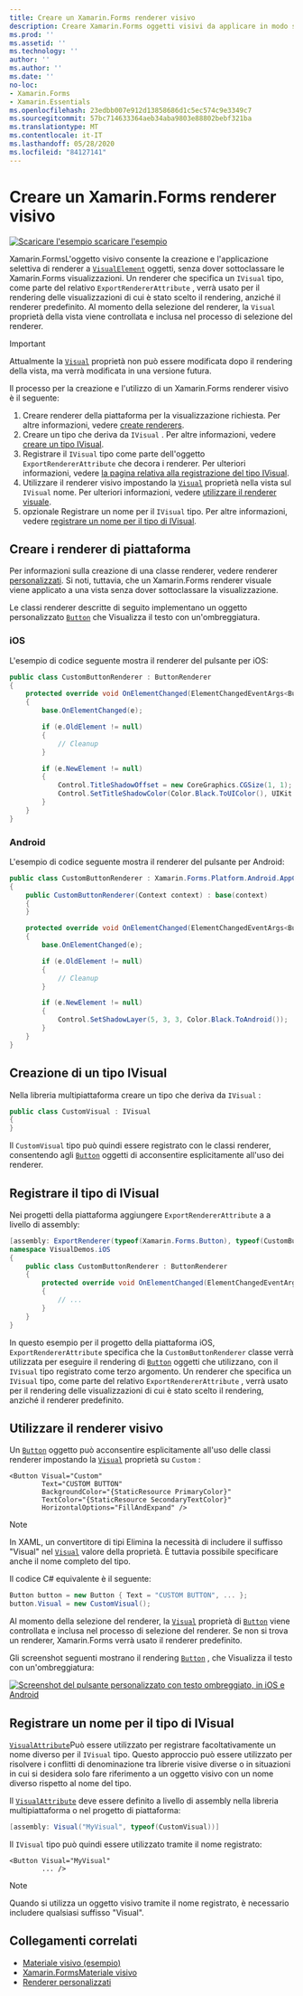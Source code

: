 ```yaml
---
title: Creare un Xamarin.Forms renderer visivo
description: Creare Xamarin.Forms oggetti visivi da applicare in modo selettivo agli oggetti visivi, senza dover sottoclassare le Xamarin.Forms visualizzazioni.
ms.prod: ''
ms.assetid: ''
ms.technology: ''
author: ''
ms.author: ''
ms.date: ''
no-loc:
- Xamarin.Forms
- Xamarin.Essentials
ms.openlocfilehash: 23edbb007e912d13858686d1c5ec574c9e3349c7
ms.sourcegitcommit: 57bc714633364aeb34aba9803e88802bebf321ba
ms.translationtype: MT
ms.contentlocale: it-IT
ms.lasthandoff: 05/28/2020
ms.locfileid: "84127141"
---
```

# <a name="create-a-xamarinforms-visual-renderer"></a>Creare un Xamarin.Forms renderer visivo

[![Scaricare ](~/media/shared/download.png) l'esempio scaricare l'esempio](https://docs.microsoft.com/samples/xamarin/xamarin-forms-samples/userinterface-visualdemos)

Xamarin.FormsL'oggetto visivo consente la creazione e l'applicazione selettiva di renderer a [`VisualElement`](xref:Xamarin.Forms.VisualElement) oggetti, senza dover sottoclassare le Xamarin.Forms visualizzazioni. Un renderer che specifica un `IVisual` tipo, come parte del relativo `ExportRendererAttribute` , verrà usato per il rendering delle visualizzazioni di cui è stato scelto il rendering, anziché il renderer predefinito. Al momento della selezione del renderer, la `Visual` proprietà della vista viene controllata e inclusa nel processo di selezione del renderer.

> [!IMPORTANT]
> Attualmente la [`Visual`](xref:Xamarin.Forms.VisualElement.Visual) proprietà non può essere modificata dopo il rendering della vista, ma verrà modificata in una versione futura.

Il processo per la creazione e l'utilizzo di un Xamarin.Forms renderer visivo è il seguente:

1. Creare renderer della piattaforma per la visualizzazione richiesta. Per altre informazioni, vedere [create renderers](#create-platform-renderers).
1. Creare un tipo che deriva da `IVisual` . Per altre informazioni, vedere [creare un tipo IVisual](#create-an-ivisual-type).
1. Registrare il `IVisual` tipo come parte dell'oggetto `ExportRendererAttribute` che decora i renderer. Per ulteriori informazioni, vedere [la pagina relativa alla registrazione del tipo IVisual](#register-the-ivisual-type).
1. Utilizzare il renderer visivo impostando la [`Visual`](xref:Xamarin.Forms.VisualElement.Visual) proprietà nella vista sul `IVisual` nome. Per ulteriori informazioni, vedere [utilizzare il renderer visuale](#consume-the-visual-renderer).
1. opzionale Registrare un nome per il `IVisual` tipo. Per altre informazioni, vedere [registrare un nome per il tipo di IVisual](#register-a-name-for-the-ivisual-type).

## <a name="create-platform-renderers"></a>Creare i renderer di piattaforma

Per informazioni sulla creazione di una classe renderer, vedere renderer [personalizzati](~/xamarin-forms/app-fundamentals/custom-renderer/index.md). Si noti, tuttavia, che un Xamarin.Forms renderer visuale viene applicato a una vista senza dover sottoclassare la visualizzazione.

Le classi renderer descritte di seguito implementano un oggetto personalizzato [`Button`](xref:Xamarin.Forms.Button) che Visualizza il testo con un'ombreggiatura.

### <a name="ios"></a>iOS

L'esempio di codice seguente mostra il renderer del pulsante per iOS:

```csharp
public class CustomButtonRenderer : ButtonRenderer
{
    protected override void OnElementChanged(ElementChangedEventArgs<Button> e)
    {
        base.OnElementChanged(e);

        if (e.OldElement != null)
        {
            // Cleanup
        }

        if (e.NewElement != null)
        {
            Control.TitleShadowOffset = new CoreGraphics.CGSize(1, 1);
            Control.SetTitleShadowColor(Color.Black.ToUIColor(), UIKit.UIControlState.Normal);
        }
    }
}
```

### <a name="android"></a>Android

L'esempio di codice seguente mostra il renderer del pulsante per Android:

```csharp
public class CustomButtonRenderer : Xamarin.Forms.Platform.Android.AppCompat.ButtonRenderer
{
    public CustomButtonRenderer(Context context) : base(context)
    {
    }

    protected override void OnElementChanged(ElementChangedEventArgs<Button> e)
    {
        base.OnElementChanged(e);

        if (e.OldElement != null)
        {
            // Cleanup
        }

        if (e.NewElement != null)
        {
            Control.SetShadowLayer(5, 3, 3, Color.Black.ToAndroid());
        }
    }
}
```

## <a name="create-an-ivisual-type"></a>Creazione di un tipo IVisual

Nella libreria multipiattaforma creare un tipo che deriva da `IVisual` :

```csharp
public class CustomVisual : IVisual
{
}
```

Il `CustomVisual` tipo può quindi essere registrato con le classi renderer, consentendo agli [`Button`](xref:Xamarin.Forms.Button) oggetti di acconsentire esplicitamente all'uso dei renderer.

## <a name="register-the-ivisual-type"></a>Registrare il tipo di IVisual

Nei progetti della piattaforma aggiungere `ExportRendererAttribute` a a livello di assembly:

```csharp
[assembly: ExportRenderer(typeof(Xamarin.Forms.Button), typeof(CustomButtonRenderer), new[] { typeof(CustomVisual) })]
namespace VisualDemos.iOS
{
    public class CustomButtonRenderer : ButtonRenderer
    {
        protected override void OnElementChanged(ElementChangedEventArgs<Button> e)
        {
            // ...
        }
    }
}
```

In questo esempio per il progetto della piattaforma iOS, `ExportRendererAttribute` specifica che la `CustomButtonRenderer` classe verrà utilizzata per eseguire il rendering di [`Button`](xref:Xamarin.Forms.Button) oggetti che utilizzano, con il `IVisual` tipo registrato come terzo argomento. Un renderer che specifica un `IVisual` tipo, come parte del relativo `ExportRendererAttribute` , verrà usato per il rendering delle visualizzazioni di cui è stato scelto il rendering, anziché il renderer predefinito.

## <a name="consume-the-visual-renderer"></a>Utilizzare il renderer visivo

Un [`Button`](xref:Xamarin.Forms.Button) oggetto può acconsentire esplicitamente all'uso delle classi renderer impostando la [`Visual`](xref:Xamarin.Forms.VisualElement.Visual) proprietà su `Custom` :

```xaml
<Button Visual="Custom"
        Text="CUSTOM BUTTON"
        BackgroundColor="{StaticResource PrimaryColor}"
        TextColor="{StaticResource SecondaryTextColor}"
        HorizontalOptions="FillAndExpand" />
```

> [!NOTE]
> In XAML, un convertitore di tipi Elimina la necessità di includere il suffisso "Visual" nel [`Visual`](xref:Xamarin.Forms.VisualElement.Visual) valore della proprietà. È tuttavia possibile specificare anche il nome completo del tipo.

Il codice C# equivalente è il seguente:

```csharp
Button button = new Button { Text = "CUSTOM BUTTON", ... };
button.Visual = new CustomVisual();
```

Al momento della selezione del renderer, la [`Visual`](xref:Xamarin.Forms.VisualElement.Visual) proprietà di [`Button`](xref:Xamarin.Forms.Button) viene controllata e inclusa nel processo di selezione del renderer. Se non si trova un renderer, Xamarin.Forms verrà usato il renderer predefinito.

Gli screenshot seguenti mostrano il rendering [`Button`](xref:Xamarin.Forms.Button) , che Visualizza il testo con un'ombreggiatura:

[![Screenshot del pulsante personalizzato con testo ombreggiato, in iOS e Android](material-visual-images/custom-button.png "Pulsante con testo ombreggiato")](material-visual-images/custom-button-large.png#lightbox)

## <a name="register-a-name-for-the-ivisual-type"></a>Registrare un nome per il tipo di IVisual

[`VisualAttribute`](xref:Xamarin.Forms.VisualAttribute)Può essere utilizzato per registrare facoltativamente un nome diverso per il `IVisual` tipo. Questo approccio può essere utilizzato per risolvere i conflitti di denominazione tra librerie visive diverse o in situazioni in cui si desidera solo fare riferimento a un oggetto visivo con un nome diverso rispetto al nome del tipo.

Il [`VisualAttribute`](xref:Xamarin.Forms.VisualAttribute) deve essere definito a livello di assembly nella libreria multipiattaforma o nel progetto di piattaforma:

```csharp
[assembly: Visual("MyVisual", typeof(CustomVisual))]
```

Il `IVisual` tipo può quindi essere utilizzato tramite il nome registrato:

```xaml
<Button Visual="MyVisual"
        ... />
```

> [!NOTE]
> Quando si utilizza un oggetto visivo tramite il nome registrato, è necessario includere qualsiasi suffisso "Visual".

## <a name="related-links"></a>Collegamenti correlati

- [Materiale visivo (esempio)](https://docs.microsoft.com/samples/xamarin/xamarin-forms-samples/userinterface-visualdemos)
- [Xamarin.FormsMateriale visivo](material-visual.md)
- [Renderer personalizzati](~/xamarin-forms/app-fundamentals/custom-renderer/index.md)
